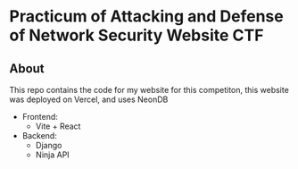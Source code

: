 # Practicum of Attacking and Defense of Network Security Website CTF
## About
This repo contains the code for my website for this competiton, this website was deployed on Vercel, and uses NeonDB
* Frontend:
    - Vite + React
* Backend:
    - Django
    - Ninja API

